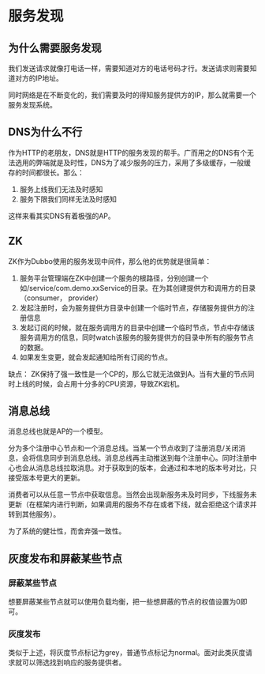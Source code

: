 # 服务发现

## 为什么需要服务发现
我们发送请求就像打电话一样，需要知道对方的电话号码才行。发送请求则需要知道对方的IP地址。

同时网络是在不断变化的，我们需要及时的得知服务提供方的IP，那么就需要一个服务发现系统。

## DNS为什么不行
作为HTTP的老朋友，DNS就是HTTP的服务发现的帮手。广而用之的DNS有个无法选用的弊端就是及时性，DNS为了减少服务的压力，采用了多级缓存，一般缓存的时间都很长。那么：
1. 服务上线我们无法及时感知
2. 服务下限我们同样无法及时感知

这样来看其实DNS有着极强的AP。

## ZK
ZK作为Dubbo使用的服务发现中间件，那么他的优势就是很简单：
1. 服务平台管理端在ZK中创建一个服务的根路径，分别创建一个如/service/com.demo.xxService的目录。在为其创建提供方和调用方的目录（consumer， provider）
2. 发起注册时，会为服务提供方目录中创建一个临时节点，存储服务提供方的注册信息
3. 发起订阅的时候，就在服务调用方的目录中创建一个临时节点，节点中存储该服务调用方的信息，同时watch该服务的服务提供方的目录中所有的服务节点的数据。
4. 如果发生变更，就会发起通知给所有订阅的节点。

缺点：
ZK保持了强一致性是一个CP的，那么它就无法做到A。当有大量的节点同时上线的时候，会占用十分多的CPU资源，导致ZK宕机。

## 消息总线

消息总线也就是AP的一个模型。

分为多个注册中心节点和一个消息总线。当某一个节点收到了注册消息/关闭消息，会将信息同步到消息总线。消息总线再主动推送到每个注册中心。同时注册中心也会从消息总线拉取消息。对于获取到的版本，会通过和本地的版本号对比，只接受版本号更大的更新。

消费者可以从任意一节点中获取信息。当然会出现新服务未及时同步，下线服务未更新（在框架内进行判断，如果调用的服务不存在或者下线，就会拒绝这个请求并转到其他服务）。

为了系统的健壮性，而舍弃强一致性。

## 灰度发布和屏蔽某些节点

### 屏蔽某些节点
想要屏蔽某些节点就可以使用负载均衡，把一些想屏蔽的节点的权值设置为0即可。

### 灰度发布
类似于上述，将灰度节点标记为grey，普通节点标记为normal。面对此类灰度请求就可以筛选找到响应的服务提供者。